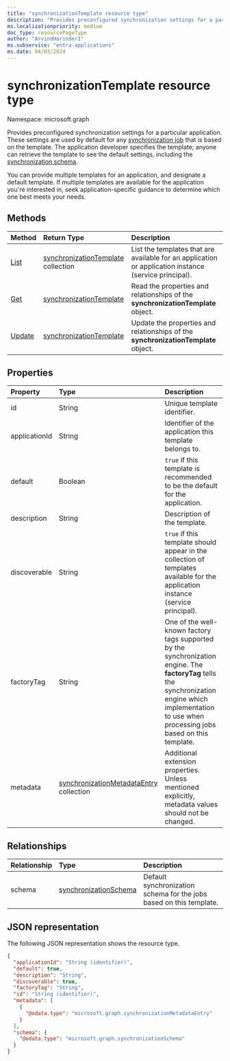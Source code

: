 ```yaml
---
title: "synchronizationTemplate resource type"
description: "Provides preconfigured synchronization settings for a particular application."
ms.localizationpriority: medium
doc_type: resourcePageType
author: "ArvindHarinder1"
ms.subservice: "entra-applications"
ms.date: 04/03/2024
---
```


# synchronizationTemplate resource type

Namespace: microsoft.graph

Provides preconfigured synchronization settings for a particular application. These settings are used by default for any [synchronization job](synchronization-synchronizationjob.md) that is based on the template. The application developer specifies the template; anyone can retrieve the template to see the default settings, including the [synchronization schema](synchronization-synchronizationschema.md).

You can provide multiple templates for an application, and designate a default template. If multiple templates are available for the application you're interested in, seek application-specific guidance to determine which one best meets your needs.

## Methods

| Method        | Return Type               | Description                  |
|:--------------|:--------------------------|:-----------------------------|
|[List](../api/synchronization-synchronization-list-templates.md)    |[synchronizationTemplate](synchronization-synchronizationtemplate.md) collection  |List the templates that are available for an application or application instance (service principal).|
|[Get](../api/synchronization-synchronizationtemplate-get.md)      |[synchronizationTemplate](synchronization-synchronizationtemplate.md)   |Read the properties and relationships of the **synchronizationTemplate** object.|
|[Update](../api/synchronization-synchronizationtemplate-update.md)      |[synchronizationTemplate](synchronization-synchronizationtemplate.md)   |Update the properties and relationships of the **synchronizationTemplate** object.|

## Properties

| Property      | Type                      | Description                  |
|:--------------|:--------------------------|:-----------------------------|
|id             |String                     |Unique template identifier.|
|applicationId  |String                     |Identifier of the application this template belongs to.|
|default        |Boolean                    |`true` if this template is recommended to be the default for the application.|
|description    |String                     |Description of the template.|
|discoverable   |String                     |`true` if this template should appear in the collection of templates available for the application instance (service principal).|
|factoryTag     |String                     |One of the well-known factory tags supported by the synchronization engine. The **factoryTag** tells the synchronization engine which implementation to use when processing jobs based on this template.|
|metadata       |[synchronizationMetadataEntry](../resources/synchronization-synchronizationmetadataentry.md) collection  |Additional extension properties. Unless mentioned explicitly, metadata values should not be changed.|

## Relationships
| Relationship      | Type        |Description|
|:------------------|:----------|:----------|
|schema             |[synchronizationSchema](synchronization-synchronizationschema.md)     |Default synchronization schema for the jobs based on this template.|

## JSON representation

The following JSON representation shows the resource type.

<!-- {
  "blockType": "resource",
  "optionalProperties": [

  ],
  "keyProperty": "id",
  "@odata.type": "microsoft.graph.synchronizationTemplate"
}-->

```json
{
  "applicationId": "String (identifier)",
  "default": true,
  "description": "String",
  "discoverable": true,
  "factoryTag": "String",
  "id": "String (identifier)",
  "metadata": [
    {
      "@odata.type": "microsoft.graph.synchronizationMetadataEntry"
    }
  ],
  "schema": {
    "@odata.type": "microsoft.graph.synchronizationSchema"
  }
}
```

<!-- uuid: 8fcb5dbc-d5aa-4681-8e31-b001d5168d79
2015-10-25 14:57:30 UTC -->
<!--
{
  "type": "#page.annotation",
  "description": "synchronizationTemplate resource",
  "keywords": "",
  "section": "documentation",
  "tocPath": "",
  "suppressions": []
}
-->


